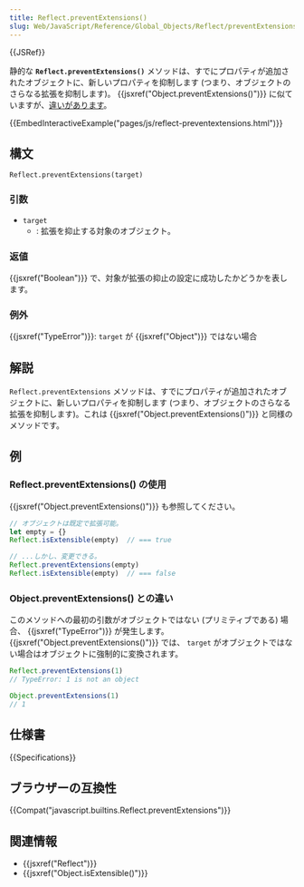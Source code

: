 ```yaml
---
title: Reflect.preventExtensions()
slug: Web/JavaScript/Reference/Global_Objects/Reflect/preventExtensions
---
```


{{JSRef}}

静的な **`Reflect.preventExtensions()`** メソッドは、すでにプロパティが追加されたオブジェクトに、新しいプロパティを抑制します (つまり、オブジェクトのさらなる拡張を抑制します)。 {{jsxref("Object.preventExtensions()")}} に似ていますが、[違いがあります](#Difference_from_Object.preventExtensions)。

{{EmbedInteractiveExample("pages/js/reflect-preventextensions.html")}}

## 構文

```
Reflect.preventExtensions(target)
```

### 引数

- `target`
  - : 拡張を抑止する対象のオブジェクト。

### 返値

{{jsxref("Boolean")}} で、対象が拡張の抑止の設定に成功したかどうかを表します。

### 例外

{{jsxref("TypeError")}}: `target` が {{jsxref("Object")}} ではない場合

## 解説

`Reflect.preventExtensions` メソッドは、すでにプロパティが追加されたオブジェクトに、新しいプロパティを抑制します (つまり、オブジェクトのさらなる拡張を抑制します)。これは {{jsxref("Object.preventExtensions()")}} と同様のメソッドです。

## 例

### Reflect.preventExtensions() の使用

{{jsxref("Object.preventExtensions()")}} も参照してください。

```js
// オブジェクトは既定で拡張可能。
let empty = {}
Reflect.isExtensible(empty)  // === true

// ...しかし、変更できる。
Reflect.preventExtensions(empty)
Reflect.isExtensible(empty)  // === false
```

### Object.preventExtensions() との違い

このメソッドへの最初の引数がオブジェクトではない (プリミティブである) 場合、 {{jsxref("TypeError")}} が発生します。 {{jsxref("Object.preventExtensions()")}} では、 `target` がオブジェクトではない場合はオブジェクトに強制的に変換されます。

```js
Reflect.preventExtensions(1)
// TypeError: 1 is not an object

Object.preventExtensions(1)
// 1
```

## 仕様書

{{Specifications}}

## ブラウザーの互換性

{{Compat("javascript.builtins.Reflect.preventExtensions")}}

## 関連情報

- {{jsxref("Reflect")}}
- {{jsxref("Object.isExtensible()")}}
